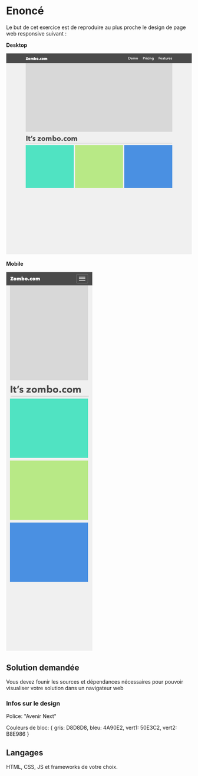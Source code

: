 # Enoncé
Le but de cet exercice est de reproduire au plus proche le design de page web responsive suivant : 

**Desktop**

![Desktop](./res/desktop.png)

**Mobile**

![Mobile portrait](./res/mobile.png)

## Solution demandée
Vous devez founir les sources et dépendances nécessaires pour pouvoir visualiser votre solution dans un navigateur web

### Infos sur le design
Police: "Avenir Next"

Couleurs de bloc: { gris: D8D8D8, bleu: 4A90E2, vert1: 50E3C2, vert2: B8E986 }

## Langages
HTML, CSS, JS et frameworks de votre choix. 

